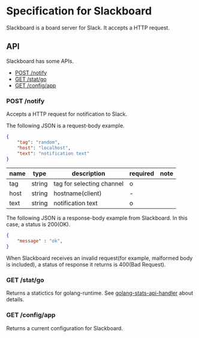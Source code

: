 # Specification for Slackboard

Slackboard is a board server for Slack. It accepts a HTTP request.

## API

Slackboard has some APIs.

 * [POST /notify](#post-notify)
 * [GET /stat/go](#get-statgo)
 * [GET /config/app](#get-configapp)

### POST /notify

Accepts a HTTP request for notification to Slack.

The following JSON is a request-body example.

```json
{
    "tag": "random",
    "host": "localhost",
    "text": "notification text"
}
```

|name|type  |description               |required|note            |
|----|------|--------------------------|--------|----------------|
|tag |string|tag for selecting channel |o       |                |
|host|string|hostname(client)          |-       |                |
|text|string|notification text         |o       |                |


The following JSON is a response-body example from Slackboard. In this case, a status is 200(OK).

```json
{
    "message" : "ok",
}
```

When Slackboard receives an invalid request(for example, malformed body is included), a status of response it returns is 400(Bad Request).

### GET /stat/go

Returns a statictics for golang-runtime. See [golang-stats-api-handler](https://github.com/fukata/golang-stats-api-handler) about details.

### GET /config/app

Returns a current configuration for Slackboard.
